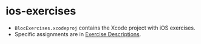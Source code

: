 ios-exercises
=============

- `BlocExercises.xcodeproj` contains the Xcode project with iOS exercises.
- Specific assignments are in [Exercise Descriptions](Exercise%20Descriptions/).